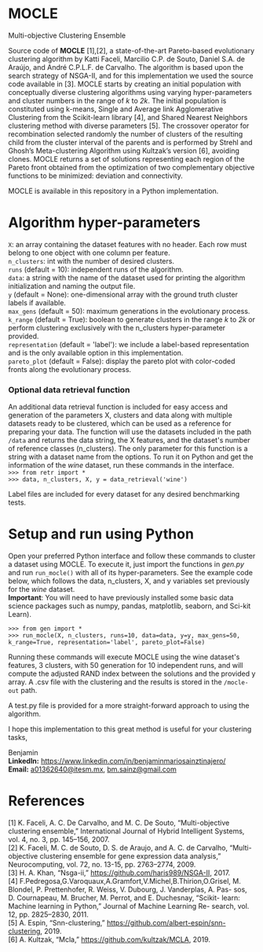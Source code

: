 # MOCLE
Multi-objective Clustering Ensemble

Source code of **MOCLE** [1],[2], a state-of-the-art Pareto-based evolutionary clustering algorithm by Katti Faceli, Marcilio C.P. de Souto, Daniel S.A. de Araújo, and André C.P.L.F. de Carvalho. The algorithm is based upon the search strategy of NSGA-II, and for this implementation we used the source code available in [3]. MOCLE starts by creating an initial population with conceptually diverse clustering algorithms using varying hyper-parameters and cluster numbers in the range of *k* to *2k*. The initial population is constituted using k-means, Single and Average link Agglomerative Clustering from the Scikit-learn library [4], and Shared Nearest Neighbors clustering method with diverse parameters [5]. The crossover operator for recombination selected randomly the number of clusters of the resulting child from the cluster interval of the parents and is performed by Strehl and Ghosh’s Meta-clustering Algorithm using Kultzak’s version [6], avoiding clones. MOCLE returns a set of solutions representing each region of the Pareto front obtained from the optimization of two complementary objective functions to be minimized: deviation and connectivity.

MOCLE is available in this repository in a Python implementation.

# Algorithm hyper-parameters
``X``: an array containing the dataset features with no header. Each row must belong to one object with one column per feature.  
``n_clusters``: int with the number of desired clusters.  
``runs`` (default = 10): independent runs of the algorithm.  
``data``: a string with the name of the dataset used for printing the algorithm initialization and naming the output file.  
``y`` (default = None): one-dimensional array with the ground truth cluster labels if available.  
``max_gens`` (default = 50): maximum generations in the evolutionary process.   
``k_range`` (default = True): boolean to generate clusters in the range *k* to *2k* or perform clustering exclusively with the n_clusters hyper-parameter provided.  
``representation`` (default = 'label'): we include a label-based representation and is the only available option in this implementation.  
``pareto_plot`` (default = False): display the pareto plot with color-coded fronts along the evolutionary process.

### Optional data retrieval function
An additional data retrieval function is included for easy access and generation of the parameters X, clusters and data along with multiple datasets ready to be clustered, which can be used as a reference for preparing your data. The function will use the datasets included in the path ``/data`` and returns the data string, the X features, and the dataset's number of reference classes (n_clusters). The only parameter for this function is a string with a dataset name from the options. To run it on Python and get the information of the *wine* dataset, run these commands in the interface.     
``>>> from retr import *``  
``>>> data, n_clusters, X, y = data_retrieval('wine')``  

Label files are included for every dataset for any desired benchmarking tests.

# Setup and run using Python
Open your preferred Python interface and follow these commands to cluster a dataset using MOCLE. To execute it, just import the functions in *gen.py* and run ``run_mocle()`` with all of its hyper-parameters. See the example code below, which follows the data, n_clusters, X, and y variables set previously for the *wine* dataset.  
**Important**: You will need to have previously installed some basic data science packages such as numpy, pandas, matplotlib, seaborn, and Sci-kit Learn).

``>>> from gen import *``  
``>>> run_mocle(X, n_clusters, runs=10, data=data, y=y, max_gens=50, k_range=True, representation='label', pareto_plot=False)``  

Running these commands will execute MOCLE using the wine dataset's features, 3 clusters, with 50 generation for 10 independent runs, and will compute the adjusted RAND index between the solutions and the provided y array. A .csv file with the clustering and the results is stored in the ``/mocle-out`` path.

A test.py file is provided for a more straight-forward approach to using the algorithm.  

I hope this implementation to this great method is useful for your clustering tasks,

Benjamin  
**LinkedIn:** https://www.linkedin.com/in/benjaminmariosainztinajero/  
**Email:** a01362640@itesm.mx, bm.sainz@gmail.com

# References
[1] K. Faceli, A. C. De Carvalho, and M. C. De Souto, “Multi-objective clustering ensemble,” International Journal of Hybrid Intelligent Systems, vol. 4, no. 3, pp. 145–156, 2007.  
[2] K. Faceli, M. C. de Souto, D. S. de Araujo, and A. C. de Carvalho, “Multi-objective clustering ensemble for gene expression data analysis,” Neurocomputing, vol. 72, no. 13-15, pp. 2763–2774, 2009.  
[3] H. A. Khan, “Nsga-ii,” https://github.com/haris989/NSGA-II, 2017.  
[4] F.Pedregosa,G.Varoquaux,A.Gramfort,V.Michel,B.Thirion,O.Grisel, M. Blondel, P. Prettenhofer, R. Weiss, V. Dubourg, J. Vanderplas, A. Pas- sos, D. Cournapeau, M. Brucher, M. Perrot, and E. Duchesnay, “Scikit- learn: Machine learning in Python,” Journal of Machine Learning Re- search, vol. 12, pp. 2825–2830, 2011.  
[5] A. Espin, “Snn-clustering,” https://github.com/albert-espin/snn-clustering, 2019.  
[6] A. Kultzak, “Mcla,” https://github.com/kultzak/MCLA, 2019.
